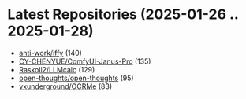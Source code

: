 # Latest Repositories (2025-01-26 .. 2025-01-28)

- [anti-work/iffy](https://github.com/anti-work/iffy) (140)
- [CY-CHENYUE/ComfyUI-Janus-Pro](https://github.com/CY-CHENYUE/ComfyUI-Janus-Pro) (135)
- [Raskoll2/LLMcalc](https://github.com/Raskoll2/LLMcalc) (129)
- [open-thoughts/open-thoughts](https://github.com/open-thoughts/open-thoughts) (95)
- [vxunderground/OCRMe](https://github.com/vxunderground/OCRMe) (83)

